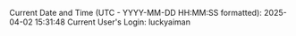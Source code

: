 Current Date and Time (UTC - YYYY-MM-DD HH:MM:SS formatted): 2025-04-02 15:31:48
Current User's Login: luckyaiman

